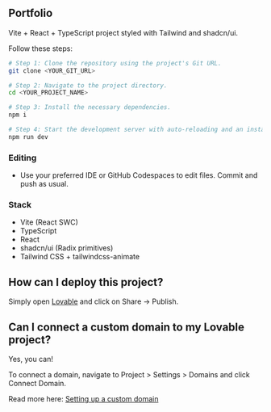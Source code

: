 ## Portfolio

Vite + React + TypeScript project styled with Tailwind and shadcn/ui.

Follow these steps:

```sh
# Step 1: Clone the repository using the project's Git URL.
git clone <YOUR_GIT_URL>

# Step 2: Navigate to the project directory.
cd <YOUR_PROJECT_NAME>

# Step 3: Install the necessary dependencies.
npm i

# Step 4: Start the development server with auto-reloading and an instant preview.
npm run dev
```

### Editing

- Use your preferred IDE or GitHub Codespaces to edit files. Commit and push as usual.

### Stack

- Vite (React SWC)
- TypeScript
- React
- shadcn/ui (Radix primitives)
- Tailwind CSS + tailwindcss-animate

## How can I deploy this project?

Simply open [Lovable](https://lovable.dev/projects/31671aac-9339-4dbc-bfa7-46ac4abf729a) and click on Share -> Publish.

## Can I connect a custom domain to my Lovable project?

Yes, you can!

To connect a domain, navigate to Project > Settings > Domains and click Connect Domain.

Read more here: [Setting up a custom domain](https://docs.lovable.dev/tips-tricks/custom-domain#step-by-step-guide)

